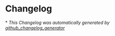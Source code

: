 # Changelog

\* _This Changelog was automatically generated by [github_changelog_generator](https://github.com/github-changelog-generator/github-changelog-generator)_
